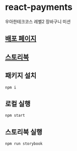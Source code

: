 # react-payments

우아한테크코스 레벨2 장바구니 미션

## [배포 페이지](https://react-shopping-cart-git-step2-guridaek.vercel.app/)

## [스토리북](https://6463267aee5d3c7105342735-rvmbsjtmju.chromatic.com)

## 패키지 설치

```
npm i
```

## 로컬 실행

```
npm start
```

## 스토리북 실행

```
npm run storybook
```
